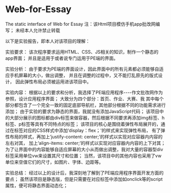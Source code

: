 # Web-for-Essay
The static interface of Web for Essay
注：该Html项目模仿手机app批改网编写；
未经本人允许禁止转载



以下是实验报告，即本人对该项目的理解：

实验要求：
该次程序要求运用HTML、CSS、JS相关的知识，制作一个静态的app界面；
并且是适用于或者说专门运用于PE端的界面。

实验分析：
由于要求为PE端的界面设计，因此界面中的所有元素都必须能够自适应手机屏幕的大小，做出调整，
并且在调整的过程中，又不能打乱原先的版式设计，
因此弹性布局必须被运用进该项目中。

实验内容：
根据以上的要求和分析，我选择了PE端应用程序----作文批改网作为参照，设计应用程序界面；
大致分为四个部分：首页、作业、大赛、我
其中每个部分都包含了一个完全一致的固定底部导航栏，其他部分根据不同的功能需求进行添加；
由于实验的要求为静态的界面，我就没有添加JavaScript代码；
该项目中的大部分展示的图标都由div标签来做容器，然后根据不同要求再添加img标签、h标签、p标签等具有不同特点的标签；
该项目的核心是围绕着弹性布局展开的，通过在标签对应的CSS样式中添加‘display：flex；’的样式来实现弹性布局，
有了弹性布局的样式，再加上‘justify-content: center;’的样式以实现对应容器内内容的左右对其，
加上‘align-items: center;’的样式以实现对应容器内内容的上下对其；
为了让界面中的内容能够自适应屏幕的大小从而做出调整，我对大量的容器型div标签采用单位vw来设置其尺寸和位置；
当然，该项目中的其他内容也采用了vw单位来空值它们的尺寸，如图片、字体、边距等。

实验总结：
经过以上的设计后，我深刻地了解到了PE端应用程序界面开发方面的要点；
虽然该项目是静态版，但是只需要在对应标签中添加如onclick等的script属性，便可将静态界面动态化；
